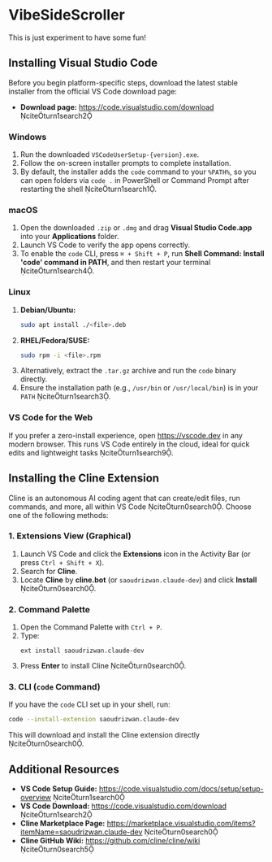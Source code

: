 # VibeSideScroller

This is just experiment to have some fun!


## Installing Visual Studio Code

Before you begin platform-specific steps, download the latest stable installer from the official VS Code download page:  
- **Download page:** https://code.visualstudio.com/download citeturn1search2

### Windows

1. Run the downloaded `VSCodeUserSetup-{version}.exe`.  
2. Follow the on-screen installer prompts to complete installation.  
3. By default, the installer adds the `code` command to your `%PATH%`, so you can open folders via `code .` in PowerShell or Command Prompt after restarting the shell citeturn1search1.

### macOS

1. Open the downloaded `.zip` or `.dmg` and drag **Visual Studio Code.app** into your **Applications** folder.  
2. Launch VS Code to verify the app opens correctly.  
3. To enable the `code` CLI, press `⌘ + Shift + P`, run **Shell Command: Install 'code' command in PATH**, and then restart your terminal citeturn1search4.

### Linux

1. **Debian/Ubuntu:**  
   ```bash
   sudo apt install ./<file>.deb
   ```  
2. **RHEL/Fedora/SUSE:**  
   ```bash
   sudo rpm -i <file>.rpm
   ```  
3. Alternatively, extract the `.tar.gz` archive and run the `code` binary directly.  
4. Ensure the installation path (e.g., `/usr/bin` or `/usr/local/bin`) is in your `PATH` citeturn1search3.

### VS Code for the Web

If you prefer a zero-install experience, open https://vscode.dev in any modern browser. This runs VS Code entirely in the cloud, ideal for quick edits and lightweight tasks citeturn1search9.

## Installing the Cline Extension

Cline is an autonomous AI coding agent that can create/edit files, run commands, and more, all within VS Code citeturn0search0. Choose one of the following methods:

### 1. Extensions View (Graphical)

1. Launch VS Code and click the **Extensions** icon in the Activity Bar (or press `Ctrl + Shift + X`).  
2. Search for **Cline**.  
3. Locate **Cline** by **cline.bot** (or `saoudrizwan.claude-dev`) and click **Install** citeturn0search0.

### 2. Command Palette

1. Open the Command Palette with `Ctrl + P`.  
2. Type:
   ```
   ext install saoudrizwan.claude-dev
   ```
3. Press **Enter** to install Cline citeturn0search0.

### 3. CLI (`code` Command)

If you have the `code` CLI set up in your shell, run:

```bash
code --install-extension saoudrizwan.claude-dev
```  
This will download and install the Cline extension directly citeturn0search0.

## Additional Resources

- **VS Code Setup Guide:** https://code.visualstudio.com/docs/setup/setup-overview citeturn1search0  
- **VS Code Download:** https://code.visualstudio.com/download citeturn1search2  
- **Cline Marketplace Page:** https://marketplace.visualstudio.com/items?itemName=saoudrizwan.claude-dev citeturn0search0  
- **Cline GitHub Wiki:** https://github.com/cline/cline/wiki citeturn0search5  

